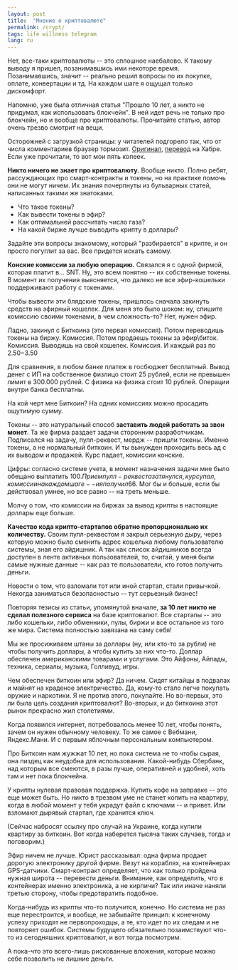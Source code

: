 ```yaml
---
layout: post
title:  "Мнение о криптовалюте"
permalink: /crypt/
tags: life willness telegram
lang: ru
---
```


Нет, все-таки криптовалюты -- это сплошное наебалово. К такому выводу я пришел,
позанимавшись ими некоторе время. Позанимавшись, значит -- реально решил вопросы
по их покупке, оплате, конвертации и тд. На каждом шаге я ощущал только
дискомфорт.

Напомню, уже была отличная статья "Прошло 10 лет, а никто не придумал, как
использовать блокчейн". В ней идет речь не только про блокчейн, но и вообще про
криптовалюты. Прочитайте статью, автор очень трезво смотрит на вещи.

[orig]: https://hackernoon.com/ten-years-in-nobody-has-come-up-with-a-use-case-for-blockchain-ee98c180100
[tran]: https://habrahabr.ru/company/raiffeisenbank/blog/346534/

Осторожней с загрузкой страницы: у читателей подгорело так, что от числа
комментариев браузер тормозит. [Оригинал][orig], [перевод][tran] на Хабре. Если
уже прочитали, то вот мои пять копеек.

**Никто ничего не знает про криптовалюту.** Вообще никто. Полно ребят,
рассуждающих про смарт-контракты и токены, но на практике помочь они не могут
ничем. Их знания почерпнуты из бульварных статей, написанных такими же
знатоками.

- Что такое токены?
- Как вывести токены в эфир?
- Как оптимальней рассчитать число газа?
- На какой бирже лучше выводить крипту в доллары?

Задайте эти вопросы знакомому, который "разбирается" в крипте, и он просто
погуглит за вас. Все придется искать самому.

**Конские комиссии за любую операцию.** Связался я с одной фирмой, которая
платит в... SNT. Ну, это всем понятно -- их собственные токены. В момент их
получения выясняется, что далеко не все эфир-кошельки поддерживают работу с
токенами.

Чтобы вывести эти блядские токены, пришлось сначала закинуть средств на эфирный
кошелек. Для меня это было шоком: ну, спишите комиссию своими токенами, в чем
сложность-то? Нет, нужен эфир.

Ладно, закинул с Биткоина (это первая комиссия). Потом переводишь токены на
биржу. Комиссия. Потом продаешь токены за эфир\биток. Комиссия. Выводишь на свой
кошелек. Комиссия. И каждый раз по 2.50$-3.50$

Для сравнения, в любом банке платеж в госбюджет бесплатный. Вывод денег с ИП на
собственное физлицо стоит 25 рублей, если не превышен лимит в 300.000 рублей. С
физика на физика стоит 10 рублей. Операции внутри банка бесплатны.

На кой черт мне Биткоин? На одних комиссиях можно просадить ощутимую сумму.

Токены -- это натуральный способ **заставить людей работать за звон монет**. Та
же фирма раздает задачи сторонним разработчикам. Подписался на задачу,
пулл-реквест, мердж -- пришли токены. Именно токены, а не нормальный биткоин. И
ты вынужден проходить весь ад с их выводом и продажей. Курс падает, комиссии
конские.

Цифры: согласно системе учета, в момент назначения задачи мне было обещано
выплатить 100$. Прием пулл-реквеста затянулся, курс упал, комиссии на каждом
шаге -- и я получил 66$. Мог бы и больше, если бы действовал умнее, но все равно
-- на треть меньше.

Молчу о том, что комиссии на биржах за вывод крипты в настоящие доллары еще
больше.

**Качество кода крипто-стартапов обратно пропорционально их количеству.** Своим
пулл-реквестом я закрыл серьезную дыру, через которую можно было сменить адрес
кошелька любому пользователю системы, зная его айдишник. А так как список
айдишников всегда доступен в ленте активных пользователей, то, считай, у меня
были самые нужные данные -- как раз те пользователи, кто готов получить деньги.

Новости о том, что взломали тот или иной стартап, стали привычкой. Некогда
заниматься безопасностью -- тут серьезный бизнес!

Повторяя тезисы из статьи, упомянутой вначале, **за 10 лет никто не сделал
полезного сервиса** на базе криптовалют. Все стартапы -- это либо кошельки, либо
обменники, пулы, биржи и все остальное из того же мира. Система полностью
завязана на саму себя!

Мы же просиживаем штаны за доллары (ну, или кто-то за рубли) не чтобы получить
доллары, а чтобы купить за них что-то. Доллар обеспечен американскими товарами и
услугами. Это Айфоны, Айпады, техника, сериалы, музыка, Голливуд, игры.

Чем обеспечен биткоин или эфир? Да ничем. Сидят китайцы в подвалах и майнят на
краденое электричество. Да, кому-то стало легче покупать оружие и наркотики. Я
не против этого, покупайте. Но во-первых, это ли была цель создания криптовалют?
Во-вторых, и до биткоина этот рынок прекрасно жил столетиями.

Когда появился интернет, потребовалось менее 10 лет, чтобы понять, зачем он
нужен обычному человеку. То же самое с Вебмани, Яндекс.Мани. И с первым яблочным
персональным компьютером.

Про Биткоин нам жужжат 10 лет, но пока система не то чтобы сырая, она пиздец как
неудобна для использования. Какой-нибудь Сбербанк, над которым все смеются, в
разы лучше, оперативней и удобней, хоть там и нет пока блокчейна.

У крипты нулевая правовая поддержка. Купить кофе на заправке -- это еще может
быть. Но никто в трезвом уме не станет копить на квартиру, когда в любой момент
у тебя украдут файл с ключами -- и привет. Или взломают дырявый стартап, где
хранится ключ.

(Сейчас набросят ссылку про случай на Украине, когда купили квартиру за
биткоин. Вот когда наберется тысяча таких случаев, тогда и поговорим.)

Эфир ничем не лучше. Юрист рассказывал: одна фирма продает дорогую электронику
другой фирме. Везут на кораблях, на контейнерах GPS-датчики. Смарт-контракт
определяет, что как только пройдена нужная широта -- перевести деньги. Внимание,
как определить, что в контейнерах именно электроника, а не кирпичи? Так или
иначе наняли третью сторону, чтобы предотвратить подобное.

Когда-нибудь из крипты что-то получится, конечно. Но система не раз еще
перестроится, и вообще, не забывайте принцип: к конечному успеху приходят не
первопроходцы, а те, кто идет по их следам и не повторяет ошибок. Системы
будущего обязательно позаимствуют что-то из сегодняшних криптовалют, и вот тогда
посмотрим.

А пока-что это всего-лишь рискованные вложения, которые можно себе позволить не
лишние деньги.

